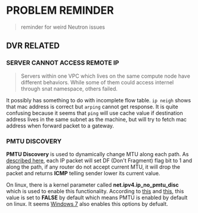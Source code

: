 # PROBLEM REMINDER

> reminder for weird Neutron issues

## DVR RELATED

### SERVER CANNOT ACCESS REMOTE IP

> Servers within one VPC which lives on the same compute node have
> different behaviors. While some of them could access internel
> through snat namespace, others failed.

It possibly has something to do with incomplete flow table. `ip neigh` shows that mac address is correct but `arping` cannot get response. It is quite confusing because it seems that `ping` will use cache value if destination address lives in the same subnet as the machine, but will try to fetch mac address when forward packet to a gateway.

### PMTU DISCOVERY

**PMTU Discovery** is used to dynamically change MTU along each path. As [described here](https://tools.ietf.org/html/rfc1191), each IP packet will set DF (Don't Fragment) flag bit to 1 and along the path, if any router do not accept current MTU, it will drop the packet and returns **ICMP** telling sender lower its current value.

On linux, there is a kernel parameter called **net.ipv4.ip_no_pmtu_disc** which is used to enable this functionality. According to [this](https://www.kernel.org/doc/Documentation/networking/ip-sysctl.txt) and [this](https://www.frozentux.net/ipsysctl-tutorial/chunkyhtml/variablereference.html), this value is set to **FALSE** by default which means PMTU is enabled by default on linux. It seems [Windows 7](https://allthingsnetworking.wordpress.com/2017/03/23/path-mtu-discovery/) also enables this options by defualt.